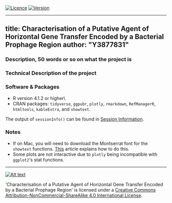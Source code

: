 [![Licence](https://img.shields.io/badge/Licence-CC-green)](http://creativecommons.org/licenses/by-nc-sa/4.0/)
[![Version](https://img.shields.io/badge/R-4.1.2-blue)](https://www.r-project.org/)

---
title: Characterisation of a Putative Agent of Horizontal Gene Transfer Encoded by
  a Bacterial Prophage Region
author: "Y3877831"
---

### Description, 50 words or so on what the project is

### Technical Description of the project



### Software & Packages

- R version 4.1.2 or higher\
- CRAN packages: `tidyverse`, `ggpubr`, `plotly`, `rmarkdown`, `RefManagerR`, `htmltools`, `kableExtra`, and `showtext`.

The output of `sessionInfo()` can be found in [Session Information](session_info.md).

### Notes
* If on Mac, you will need to download the Montserrat font for the `showtext` functions. [This](https://babichmorrowc.github.io/post/2019-10-11-google-fonts/) article explains how to do this.
* Some plots are not interactive due to `plotly` being incompatible with `ggplot2`'s stat functions.

-----------------------------------------------------------------------
[![Alt text](https://i.creativecommons.org/l/by-nc-sa/4.0/88x31.png)](http://creativecommons.org/licenses/by-nc-sa/4.0/)

'Characterisation of a Putative Agent of Horizontal Gene Transfer Encoded by a Bacterial Prophage Region' is licensed under a [Creative Commons Attribution-NonCommercial-ShareAlike 4.0 International License](http://creativecommons.org/licenses/by-nc-sa/4.0/).
